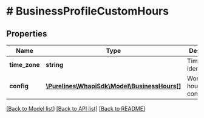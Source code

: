 # # BusinessProfileCustomHours

## Properties

Name | Type | Description | Notes
------------ | ------------- | ------------- | -------------
**time_zone** | **string** | Timezone identifier | [optional]
**config** | [**\Purelines\WhapiSdk\Model\BusinessHours[]**](BusinessHours.md) | Working hours configuration | [optional]

[[Back to Model list]](../../README.md#models) [[Back to API list]](../../README.md#endpoints) [[Back to README]](../../README.md)
